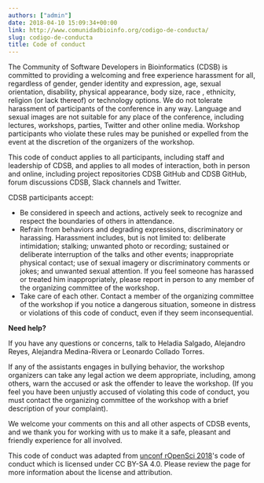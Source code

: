 ```yaml
---
authors: ["admin"]
date: 2018-04-10 15:09:34+00:00
link: http://www.comunidadbioinfo.org/codigo-de-conducta/
slug: codigo-de-conducta
title: Code of conduct
---
```


The Community of Software Developers in Bioinformatics (CDSB) is committed to providing a welcoming and free experience harassment for all, regardless of gender, gender identity and expression, age, sexual orientation, disability, physical appearance, body size, race , ethnicity, religion (or lack thereof) or technology options. We do not tolerate harassment of participants of the conference in any way. Language and sexual images are not suitable for any place of the conference, including lectures, workshops, parties, Twitter and other online media. Workshop participants who violate these rules may be punished or expelled from the event at the discretion of the organizers of the workshop.

This code of conduct applies to all participants, including staff and leadership of CDSB, and applies to all modes of interaction, both in person and online, including project repositories CDSB GitHub and CDSB GitHub, forum discussions CDSB, Slack channels and Twitter.

CDSB participants accept:

* Be considered in speech and actions, actively seek to recognize and respect the boundaries of others in attendance.
* Refrain from behaviors and degrading expressions, discriminatory or harassing. Harassment includes, but is not limited to: deliberate intimidation; stalking; unwanted photo or recording; sustained or deliberate interruption of the talks and other events; inappropriate physical contact; use of sexual imagery or discriminatory comments or jokes; and unwanted sexual attention. If you feel someone has harassed or treated him inappropriately, please report in person to any member of the organizing committee of the workshop.
* Take care of each other. Contact a member of the organizing committee of the workshop if you notice a dangerous situation, someone in distress or violations of this code of conduct, even if they seem inconsequential.

**Need help?**

If you have any questions or concerns, talk to Heladia Salgado, Alejandro Reyes, Alejandra Medina-Rivera or Leonardo Collado Torres.

If any of the assistants engages in bullying behavior, the workshop organizers can take any legal action we deem appropriate, including, among others, warn the accused or ask the offender to leave the workshop. (If you feel you have been unjustly accused of violating this code of conduct, you must contact the organizing committee of the workshop with a brief description of your complaint).

We welcome your comments on this and all other aspects of CDSB events, and we thank you for working with us to make it a safe, pleasant and friendly experience for all involved.

This code of conduct was adapted from [unconf rOpenSci 2018]((http://unconf18.ropensci.org/coc.html) )'s code of conduct  which is licensed under CC BY-SA 4.0. Please review the page for more information about the license and attribution.
